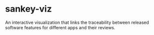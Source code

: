 # sankey-viz
An interactive visualization that links the traceability between released software features for different apps and their reviews.

